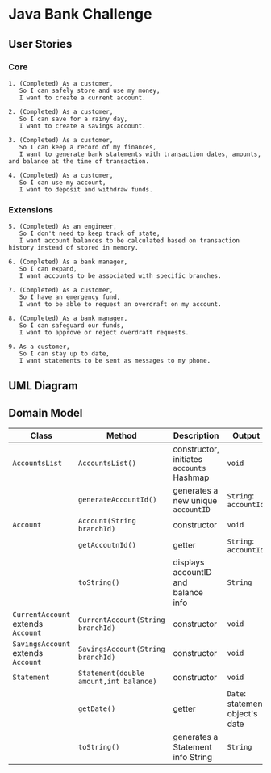 # Java Bank Challenge
## User Stories
### Core
```
1. (Completed) As a customer,
   So I can safely store and use my money,
   I want to create a current account.

2. (Completed) As a customer,
   So I can save for a rainy day,
   I want to create a savings account.

3. (Completed) As a customer,
   So I can keep a record of my finances,
   I want to generate bank statements with transaction dates, amounts, and balance at the time of transaction.

4. (Completed) As a customer,
   So I can use my account,
   I want to deposit and withdraw funds.
```
### Extensions
```
5. (Completed) As an engineer,
   So I don't need to keep track of state,
   I want account balances to be calculated based on transaction history instead of stored in memory.

6. (Completed) As a bank manager,
   So I can expand,
   I want accounts to be associated with specific branches.

7. (Completed) As a customer,
   So I have an emergency fund,
   I want to be able to request an overdraft on my account.

8. (Completed) As a bank manager,
   So I can safeguard our funds,
   I want to approve or reject overdraft requests.

9. As a customer,
   So I can stay up to date,
   I want statements to be sent as messages to my phone.
```
## UML Diagram
## Domain Model

| Class                              | Method                                 | Description                               | Output                          |
|------------------------------------|----------------------------------------|-------------------------------------------|---------------------------------|
| `AccountsList`                     | `AccountsList()`                       | constructor, initiates `accounts` Hashmap | `void`                          |
|                                    | `generateAccountId()`                  | generates a new unique `accountID`        | `String`: `accountId`           |
| `Account`                          | `Account(String branchId)`             | constructor                               | `void`                          |
|                                    | `getAccoutnId()`                       | getter                                    | `String`: `accountId`           |
|                                    | `toString()`                           | displays accountID and balance info       | `String`                        |
| `CurrentAccount` extends `Account` | `CurrentAccount(String branchId)`      | constructor                               | `void`                          |
| `SavingsAccount` extends `Account` | `SavingsAccount(String branchId)`      | constructor                               | `void`                          |
| `Statement`                        | `Statement(double amount,int balance)` | constructor                               | `void`                          |
|                                    | `getDate()`                            | getter                                    | `Date`: statement object's date |
|                                    | `toString()`                           | generates a Statement info String         | `String`                        |
